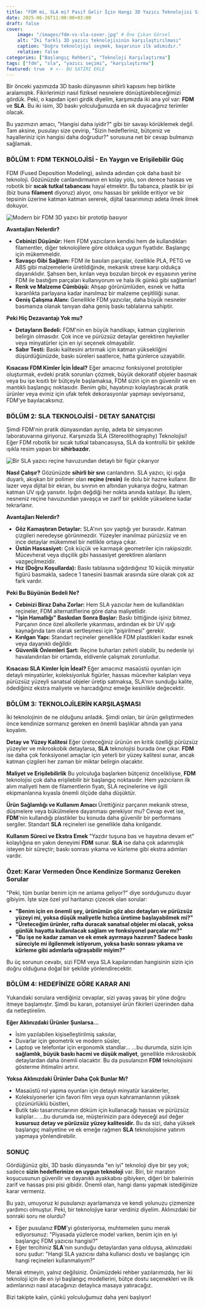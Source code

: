 ```yaml
---
title: "FDM mi, SLA mi? Pasif Gelir İçin Hangi 3D Yazıcı Teknolojisi Sizin İçin Doğru?"
date: 2025-06-26T11:00:00+03:00
draft: false
cover:
    image: "/images/fdm-vs-sla-cover.jpg" # Öne Çıkan Görsel
    alt: "İki farklı 3D yazıcı teknolojisinin karşılaştırılması"
    caption: "Doğru teknolojiyi seçmek, başarının ilk adımıdır."
    relative: false
categories: ["Başlangıç Rehberi", "Teknoloji Karşılaştırma"]
tags: ["fdm", "sla", "yazıcı seçimi", "karşılaştırma"]
featured: true  # <-- BU SATIRI EKLE
---
```


Bir önceki yazımızda 3D baskı dünyasının sihirli kapısını hep birlikte aralamıştık. Fikirlerimizi nasıl fiziksel nesnelere dönüştürebileceğimizi gördük. Peki, o kapıdan içeri girdik diyelim, karşımızda iki ana yol var: **FDM** ve **SLA**. Bu iki isim, 3D baskı yolculuğunuzda en sık duyacağınız terimler olacak.

Bu yazımızın amacı, "Hangisi daha iyidir?" gibi bir savaşı körüklemek değil. Tam aksine, pusulayı size çevirip, "Sizin hedefleriniz, bütçeniz ve hayalleriniz için hangisi daha doğrudur?" sorusuna net bir cevap bulmanızı sağlamak.

### BÖLÜM 1: FDM TEKNOLOJİSİ - En Yaygın ve Erişilebilir Güç

FDM (Fused Deposition Modeling), aslında adından çok daha basit bir teknoloji. Gözünüzde canlandırmanın en kolay yolu, son derece hassas ve robotik bir **sıcak tutkal tabancası** hayal etmektir. Bu tabanca, plastik bir ipi (biz buna **filament** diyoruz) alıyor, onu hassas bir şekilde eritiyor ve bir tepsinin üzerine katman katman sererek, dijital tasarımınızı adeta ilmek ilmek dokuyor.

![Modern bir FDM 3D yazıcı bir prototip basıyor](/images/fdm-printer-in-action.jpg "FDM: Fonksiyonellik ve Dayanıklılık")

**Avantajları Nelerdir?**
*   **Cebinizi Düşünür:** Hem FDM yazıcıların kendisi hem de kullandıkları filamentler, diğer teknolojilere göre oldukça uygun fiyatlıdır. Başlangıç için mükemmeldir.
*   **Savaşçı Gibi Sağlam:** FDM ile basılan parçalar, özellikle PLA, PETG ve ABS gibi malzemelerle üretildiğinde, mekanik strese karşı oldukça dayanıklıdır. Şahsen ben, kırılan veya bozulan birçok ev eşyasının yerine FDM ile bastığım parçaları kullanıyorum ve hala ilk günkü gibi sağlamlar!
*   **Renk ve Malzeme Cümbüşü:** Ahşap görünümlüden, esnek ve hatta karanlıkta parlayana kadar inanılmaz bir malzeme çeşitliliği sunar.
*   **Geniş Çalışma Alanı:** Genellikle FDM yazıcılar, daha büyük nesneler basmanıza olanak tanıyan daha geniş baskı tablalarına sahiptir.

**Peki Hiç Dezavantajı Yok mu?**
*   **Detayların Bedeli:** FDM'nin en büyük handikapı, katman çizgilerinin belirgin olmasıdır. Çok ince ve pürüzsüz detaylar gerektiren heykeller veya minyatürler için en iyi seçenek olmayabilir.
*   **Sabır Testi:** Baskı kalitesini artırmak için katman yüksekliğini düşürdüğünüzde, baskı süreleri saatlerce, hatta günlerce uzayabilir.

**Kısacası FDM Kimler İçin İdeal?**
Eğer amacınız fonksiyonel prototipler oluşturmak, evdeki pratik sorunları çözmek, büyük dekoratif objeler basmak veya bu işe kısıtlı bir bütçeyle başlamaksa, FDM sizin için en güvenilir ve en mantıklı başlangıç noktasıdır. Benim gibi, hayatınızı kolaylaştıracak pratik ürünler veya eviniz için ufak tefek dekorasyonlar yapmayı seviyorsanız, FDM'ye bayılacaksınız.

### BÖLÜM 2: SLA TEKNOLOJİSİ - DETAY SANATÇISI

Şimdi FDM'nin pratik dünyasından ayrılıp, adeta bir simyacının laboratuvarına giriyoruz. Karşınızda SLA (Stereolithography) Teknolojisi! Eğer FDM robotik bir sıcak tutkal tabancasıysa, SLA da kontrollü bir şekilde ışıkla resim yapan bir **sihirbazdır.**

![Bir SLA yazıcı reçine havuzundan detaylı bir figür çıkarıyor](/images/sla-printer-in-action.jpg "SLA: Detay ve Hassasiyetin Zirvesi")

**Nasıl Çalışır?**
Gözünüzde **sihirli bir sıvı** canlandırın. SLA yazıcı, içi ışığa duyarlı, akışkan bir polimer olan **reçine (resin)** ile dolu bir hazne kullanır. Bir lazer veya dijital bir ekran, bu sıvının en altından yukarıya doğru, katman katman UV ışığı yansıtır. Işığın değdiği her nokta anında katılaşır. Bu işlem, nesneniz reçine havuzundan yavaşça ve zarif bir şekilde yükselene kadar tekrarlanır.

**Avantajları Nelerdir?**
*   **Göz Kamaştıran Detaylar:** SLA'nın şov yaptığı yer burasıdır. Katman çizgileri neredeyse görünmezdir. Yüzeyler inanılmaz pürüzsüz ve en ince detaylar mükemmel bir netlikle ortaya çıkar.
*   **Üstün Hassasiyet:** Çok küçük ve karmaşık geometriler için rakipsizdir. Mücevherat veya dişçilik gibi hassasiyet gerektiren alanların vazgeçilmezidir.
*   **Hız (Doğru Koşullarda):** Baskı tablasına sığdırdığınız 10 küçük minyatür figürü basmakla, sadece 1 tanesini basmak arasında süre olarak çok az fark vardır.

**Peki Bu Büyünün Bedeli Ne?**
*   **Cebinizi Biraz Daha Zorlar:** Hem SLA yazıcılar hem de kullandıkları reçineler, FDM alternatiflerine göre daha maliyetlidir.
*   **"İşin Hamallığı" Baskıdan Sonra Başlar:** Baskı bittiğinde işiniz bitmez. Parçanın önce özel alkollerle yıkanması, ardından ek bir UV ışığı kaynağında tam olarak sertleşmesi için "pişirilmesi" gerekir.
*   **Kırılgan Yapı:** Standart reçineler genellikle FDM plastikleri kadar esnek veya dayanıklı değildir.
*   **Güvenlik Önlemleri Şart:** Reçine buharları zehirli olabilir, bu nedenle iyi havalandırılan bir ortamda, eldivenle çalışmak zorunludur.

**Kısacası SLA Kimler İçin İdeal?**
Eğer amacınız masaüstü oyunları için detaylı minyatürler, koleksiyonluk figürler, hassas mücevher kalıpları veya pürüzsüz yüzeyli sanatsal objeler üretip satmaksa, SLA'nın sunduğu kalite, ödediğiniz ekstra maliyete ve harcadığınız emeğe kesinlikle değecektir.

### BÖLÜM 3: TEKNOLOJİLERİN KARŞILAŞMASI

İki teknolojinin de ne olduğunu anladık. Şimdi onları, bir ürün geliştirmeden önce kendinize sormanız gereken en önemli başlıklar altında yan yana koyalım.

**Detay ve Yüzey Kalitesi**
Eğer üreteceğiniz ürünün en kritik özelliği pürüzsüz yüzeyler ve mikroskobik detaylarsa, **SLA** teknolojisi burada öne çıkar. **FDM** ise daha çok fonksiyonel amaçlar için yeterli bir yüzey kalitesi sunar, ancak katman çizgileri her zaman bir miktar belirgin olacaktır.

**Maliyet ve Erişilebilirlik**
Bu yolculuğa başlarken bütçeniz öncelikliyse, **FDM** teknolojisi çok daha erişilebilir bir başlangıç noktasıdır. Hem yazıcıların ilk alım maliyeti hem de filamentlerin fiyatı, SLA reçinelerine ve ilgili ekipmanlarına kıyasla önemli ölçüde daha düşüktür.

**Ürün Sağlamlığı ve Kullanım Amacı**
Ürettiğiniz parçanın mekanik strese, düşmelere veya bükülmelere dayanması gerekiyor mu? Cevap evet ise, **FDM**'nin kullandığı plastikler bu konuda daha güvenilir bir performans sergiler. Standart **SLA** reçineleri ise genellikle daha kırılgandır.

**Kullanım Süreci ve Ekstra Emek**
"Yazdır tuşuna bas ve hayatına devam et" kolaylığına en yakın deneyimi **FDM** sunar. **SLA** ise daha çok adanmışlık isteyen bir süreçtir; baskı sonrası yıkama ve kürleme gibi ekstra adımları vardır.

### Özet: Karar Vermeden Önce Kendinize Sormanız Gereken Sorular

"Peki, tüm bunlar benim için ne anlama geliyor?" diye sorduğunuzu duyar gibiyim. İşte size özel yol haritanızı çizecek olan sorular:

*   **"Benim için en önemli şey, ürünümün göz alıcı detayları ve pürüzsüz yüzeyi mi, yoksa düşük maliyetle hızlıca üretime başlayabilmek mi?"**
*   **"Üreteceğim ürünler, rafta duracak sanatsal objeler mi olacak, yoksa günlük hayatta kullanılacak sağlam ve fonksiyonel parçalar mı?"**
*   **"Bu işe ne kadar zaman ve ek emek ayırmaya hazırım? Sadece baskı süreciyle mi ilgilenmek istiyorum, yoksa baskı sonrası yıkama ve kürleme gibi adımlarla uğraşabilir miyim?"**

Bu üç sorunun cevabı, sizi FDM veya SLA kapılarından hangisinin sizin için doğru olduğuna doğal bir şekilde yönlendirecektir.

### BÖLÜM 4: HEDEFİNİZE GÖRE KARAR ANI

Yukarıdaki sorulara verdiğiniz cevaplar, sizi yavaş yavaş bir yöne doğru itmeye başlamıştır. Şimdi bu kararı, potansiyel ürün fikirleri üzerinden daha da netleştirelim.

**Eğer Aklınızdaki Ürünler Şunlarsa...**
*   İsim yazılabilen kişiselleştirilmiş saksılar,
*   Duvarlar için geometrik ve modern süsler,
*   Laptop ve telefonlar için ergonomik standlar...
...bu durumda, sizin için **sağlamlık, büyük baskı hacmi ve düşük maliyet**, genellikle mikroskobik detaylardan daha önemli olacaktır. Bu da pusulanızın **FDM** teknolojisini gösterme ihtimalini artırır.

**Yoksa Aklınızdaki Ürünler Daha Çok Bunlar Mı?**
*   Masaüstü rol yapma oyunları için detaylı minyatür karakterler,
*   Koleksiyonerler için favori film veya oyun kahramanlarının yüksek çözünürlüklü büstleri,
*   Butik takı tasarımcılarının döküm için kullanacağı hassas ve pürüzsüz kalıplar...
...bu durumda ise, müşterinizin para ödeyeceği asıl değer **kusursuz detay ve pürüzsüz yüzey kalitesidir.** Bu da sizi, daha yüksek başlangıç maliyetine ve ek emeğe rağmen **SLA** teknolojisine yatırım yapmaya yönlendirebilir.

### SONUÇ

Gördüğünüz gibi, 3D baskı dünyasında "en iyi" teknoloji diye bir şey yok; sadece **sizin hedeflerinize en uygun teknoloji** var. Biri, bir maraton koşucusunun güvenilir ve dayanıklı ayakkabısı gibiyken, diğeri bir balerinin zarif ve hassas pisi pisi gibidir. Önemli olan, hangi dansı yapmak istediğinize karar vermeniz.

Bu yazı, umuyoruz ki pusulanızı ayarlamanıza ve kendi yolunuzu çizmenize yardımcı olmuştur. Peki, bir teknolojiye karar verdiniz diyelim. Aklınızdaki bir sonraki soru ne olurdu?

*   Eğer pusulanız **FDM**'yi gösteriyorsa, muhtemelen şunu merak ediyorsunuz: "Piyasada yüzlerce model varken, benim için en iyi başlangıç FDM yazıcısı hangisi?"
*   Eğer tercihiniz **SLA**'nın sunduğu detaylardan yana olduysa, aklınızdaki soru şudur: "Hangi SLA yazıcısı daha kullanıcı dostu ve başlangıç için hangi reçineleri kullanmalıyım?"

Merak etmeyin, yalnız değilsiniz. Önümüzdeki rehber yazılarımızda, her iki teknoloji için de en iyi başlangıç modellerini, bütçe dostu seçenekleri ve ilk adımlarınızı nasıl atacağınızı detaylıca masaya yatıracağız.

Bizi takipte kalın, çünkü yolculuğumuz daha yeni başlıyor!